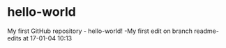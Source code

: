 # hello-world
My first GitHub repository - hello-world!
-My first edit on branch readme-edits at 17-01-04 10:13
